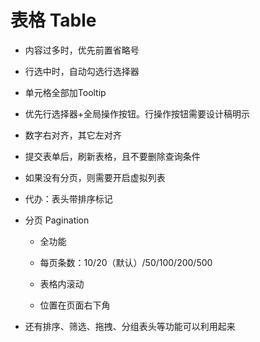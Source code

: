 # 表格 Table

* 内容过多时，优先前置省略号

* 行选中时，自动勾选行选择器

* 单元格全部加Tooltip

* 优先行选择器+全局操作按钮。行操作按钮需要设计稿明示

* 数字右对齐，其它左对齐

* 提交表单后，刷新表格，且不要删除查询条件

* 如果没有分页，则需要开启虚拟列表

* 代办：表头带排序标记

* 分页 Pagination

    * 全功能

    * 每页条数：10/20（默认）/50/100/200/500

    * 表格内滚动

    * 位置在页面右下角

* 还有排序、筛选、拖拽、分组表头等功能可以利用起来
